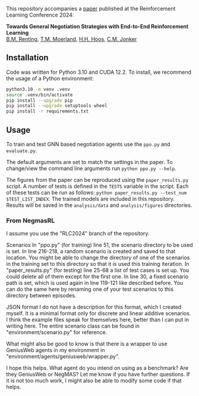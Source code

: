 This repository accompanies a [paper](https://rlj.cs.umass.edu/2024/papers/Paper268.html) published at the Reinforcement Learning Conference 2024:

**Towards General Negotiation Strategies with End-to-End Reinforcement Learning**\
[B.M. Renting](mailto:b.m.renting@liacs.leidenuniv.nl), [T.M. Moerland](t.m.moerland@liacs.leidenuniv.nl), [H.H. Hoos](hh@aim.rwth-aachen.de), [C.M. Jonker](c.m.jonker@tudelft.nl)


## Installation
Code was written for Python 3.10 and CUDA 12.2. To install, we recommend the usage of a Python environment:
```bash
python3.10 -m venv .venv
source .venv/bin/activate
pip install --upgrade pip
pip install --upgrade setuptools wheel
pip install -r requirements.txt
```

## Usage
To train and test GNN based negotiation agents use the `ppo.py` and `evaluate.py`.

The default arguments are set to match the settings in the paper. To change/view the command line arguments run `python ppo.py --help`.

The figures from the paper can be reproduced using the `paper_results.py` script. A number of tests is defined in the `TESTS` variable in the script. Each of these tests can be run as follows: `python paper_results.py --test_num $TEST_LIST_INDEX`. The trained models are included in this repository. Results will be saved in the `analysis/data` and `analysis/figures` directories.

### From NegmasRL
I assume you use the "RLC2024" branch of the repository.

Scenarios
In "ppo.py" (for training) line 51, the scenario directory to be used is set. In line 216-218, a random scenario is created and saved to that location. You might be able to change the directory of one of the scenarios in the training set to this directory so that it is used this training iteration.
In "paper_results.py" (for testing) line 25-68 a list of test cases is set up. You could delete all of them except for the first one. In line 30, a fixed scenario path is set, which is used again in line 119-121 like described before. You can do the same here by renaming one of your test scenarios to this directory between episodes.

JSON format
I do not have a description for this format, which I created myself. It is a minimal format only for discrete and linear additive scenarios. I think the example files speak for themselves here, better than I can put in writing here. The entire scenario class can be found in "environment/scenario.py" for reference.


What might also be good to know is that there is a wrapper to use GeniusWeb agents in my environment in "environment/agents/geniusweb/wrapper.py".

I hope this helps. What agent do you intend on using as a benchmark? Are they GeniusWeb or NegMAS?
Let me know if you have further questions. If it is not too much work, I might also be able to modify some code if that helps.
